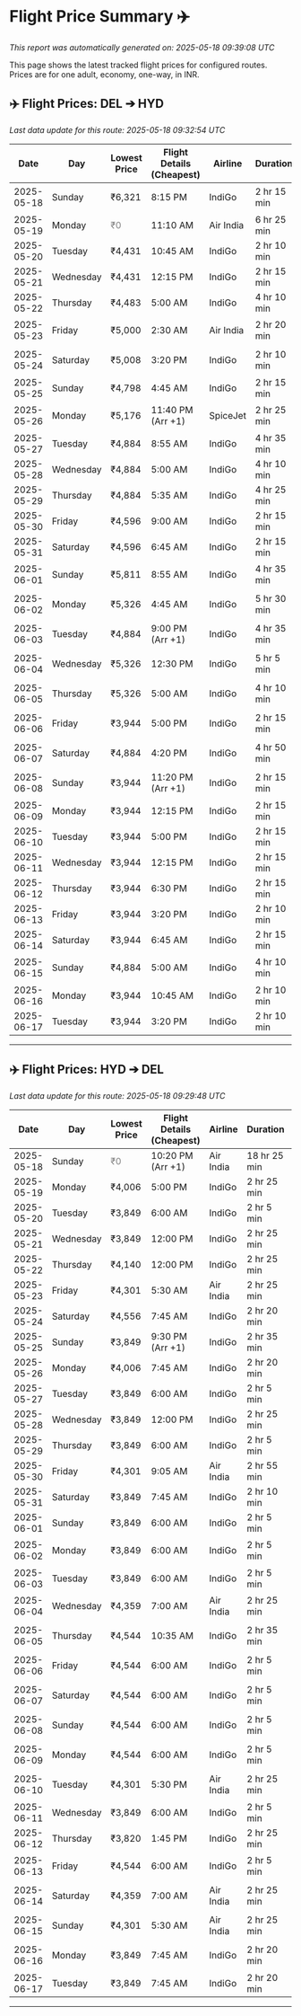 # Flight Price Summary ✈️

_This report was automatically generated on: 2025-05-18 09:39:08 UTC_

This page shows the latest tracked flight prices for configured routes. Prices are for one adult, economy, one-way, in INR.

## ✈️ Flight Prices: DEL ➔ HYD
_Last data update for this route: 2025-05-18 09:32:54 UTC_

| Date       | Day       | Lowest Price | Flight Details (Cheapest) | Airline     | Duration   | Stops | Price Trend |
|------------|-----------|--------------|---------------------------|-------------|------------|-------|-------------|
| 2025-05-18 | Sunday | ₹6,321 | 8:15 PM | IndiGo | 2 hr 15 min | 0 | 📈 (High) |
| 2025-05-19 | Monday | <span style='color:grey;'>₹0</span> | 11:10 AM | Air India | 6 hr 25 min | 2 | 📉 (Low) |
| 2025-05-20 | Tuesday | ₹4,431 | 10:45 AM | IndiGo | 2 hr 10 min | 0 | 📉 (Low) |
| 2025-05-21 | Wednesday | ₹4,431 | 12:15 PM | IndiGo | 2 hr 15 min | 0 | 📉 (Low) |
| 2025-05-22 | Thursday | ₹4,483 | 5:00 AM | IndiGo | 4 hr 10 min | 1 | 📉 (Low) |
| 2025-05-23 | Friday | ₹5,000 | 2:30 AM | Air India | 2 hr 20 min | 0 | 📊 (Typical) |
| 2025-05-24 | Saturday | ₹5,008 | 3:20 PM | IndiGo | 2 hr 10 min | 0 | 📊 (Typical) |
| 2025-05-25 | Sunday | ₹4,798 | 4:45 AM | IndiGo | 2 hr 15 min | 0 | 📉 (Low) |
| 2025-05-26 | Monday | ₹5,176 | 11:40 PM (Arr +1) | SpiceJet | 2 hr 25 min | 0 | 📊 (Typical) |
| 2025-05-27 | Tuesday | ₹4,884 | 8:55 AM | IndiGo | 4 hr 35 min | 1 | 📉 (Low) |
| 2025-05-28 | Wednesday | ₹4,884 | 5:00 AM | IndiGo | 4 hr 10 min | 1 | 📉 (Low) |
| 2025-05-29 | Thursday | ₹4,884 | 5:35 AM | IndiGo | 4 hr 25 min | 1 | 📉 (Low) |
| 2025-05-30 | Friday | ₹4,596 | 9:00 AM | IndiGo | 2 hr 15 min | 0 | 📉 (Low) |
| 2025-05-31 | Saturday | ₹4,596 | 6:45 AM | IndiGo | 2 hr 15 min | 0 | 📉 (Low) |
| 2025-06-01 | Sunday | ₹5,811 | 8:55 AM | IndiGo | 4 hr 35 min | 1 | 📈 (High) |
| 2025-06-02 | Monday | ₹5,326 | 4:45 AM | IndiGo | 5 hr 30 min | 1 | 📊 (Typical) |
| 2025-06-03 | Tuesday | ₹4,884 | 9:00 PM (Arr +1) | IndiGo | 4 hr 35 min | 1 | 📊 (Typical) |
| 2025-06-04 | Wednesday | ₹5,326 | 12:30 PM | IndiGo | 5 hr 5 min | 1 | 📊 (Typical) |
| 2025-06-05 | Thursday | ₹5,326 | 5:00 AM | IndiGo | 4 hr 10 min | 1 | 📊 (Typical) |
| 2025-06-06 | Friday | ₹3,944 | 5:00 PM | IndiGo | 2 hr 15 min | 0 | 📊 (Typical) |
| 2025-06-07 | Saturday | ₹4,884 | 4:20 PM | IndiGo | 4 hr 50 min | 1 | 📊 (Typical) |
| 2025-06-08 | Sunday | ₹3,944 | 11:20 PM (Arr +1) | IndiGo | 2 hr 15 min | 0 | 📊 (Typical) |
| 2025-06-09 | Monday | ₹3,944 | 12:15 PM | IndiGo | 2 hr 15 min | 0 | 📉 (Low) |
| 2025-06-10 | Tuesday | ₹3,944 | 5:00 PM | IndiGo | 2 hr 15 min | 0 | 📉 (Low) |
| 2025-06-11 | Wednesday | ₹3,944 | 12:15 PM | IndiGo | 2 hr 15 min | 0 | 📉 (Low) |
| 2025-06-12 | Thursday | ₹3,944 | 6:30 PM | IndiGo | 2 hr 15 min | 0 | 📉 (Low) |
| 2025-06-13 | Friday | ₹3,944 | 3:20 PM | IndiGo | 2 hr 10 min | 0 | 📉 (Low) |
| 2025-06-14 | Saturday | ₹3,944 | 6:45 AM | IndiGo | 2 hr 15 min | 0 | 📉 (Low) |
| 2025-06-15 | Sunday | ₹4,884 | 5:00 AM | IndiGo | 4 hr 10 min | 1 | 📊 (Typical) |
| 2025-06-16 | Monday | ₹3,944 | 10:45 AM | IndiGo | 2 hr 10 min | 0 | 📉 (Low) |
| 2025-06-17 | Tuesday | ₹3,944 | 3:20 PM | IndiGo | 2 hr 10 min | 0 | 📉 (Low) |

---
## ✈️ Flight Prices: HYD ➔ DEL
_Last data update for this route: 2025-05-18 09:29:48 UTC_

| Date       | Day       | Lowest Price | Flight Details (Cheapest) | Airline     | Duration   | Stops | Price Trend |
|------------|-----------|--------------|---------------------------|-------------|------------|-------|-------------|
| 2025-05-18 | Sunday | <span style='color:grey;'>₹0</span> | 10:20 PM (Arr +1) | Air India | 18 hr 25 min | 2 | 📉 (Low) |
| 2025-05-19 | Monday | ₹4,006 | 5:00 PM | IndiGo | 2 hr 25 min | 0 | 📉 (Low) |
| 2025-05-20 | Tuesday | ₹3,849 | 6:00 AM | IndiGo | 2 hr 5 min | 0 | 📉 (Low) |
| 2025-05-21 | Wednesday | ₹3,849 | 12:00 PM | IndiGo | 2 hr 25 min | 0 | 📉 (Low) |
| 2025-05-22 | Thursday | ₹4,140 | 12:00 PM | IndiGo | 2 hr 25 min | 0 | 📉 (Low) |
| 2025-05-23 | Friday | ₹4,301 | 5:30 AM | Air India | 2 hr 25 min | 0 | 📉 (Low) |
| 2025-05-24 | Saturday | ₹4,556 | 7:45 AM | IndiGo | 2 hr 20 min | 0 | 📉 (Low) |
| 2025-05-25 | Sunday | ₹3,849 | 9:30 PM (Arr +1) | IndiGo | 2 hr 35 min | 0 | 📉 (Low) |
| 2025-05-26 | Monday | ₹4,006 | 7:45 AM | IndiGo | 2 hr 20 min | 0 | 📉 (Low) |
| 2025-05-27 | Tuesday | ₹3,849 | 6:00 AM | IndiGo | 2 hr 5 min | 0 | 📉 (Low) |
| 2025-05-28 | Wednesday | ₹3,849 | 12:00 PM | IndiGo | 2 hr 25 min | 0 | 📉 (Low) |
| 2025-05-29 | Thursday | ₹3,849 | 6:00 AM | IndiGo | 2 hr 5 min | 0 | 📉 (Low) |
| 2025-05-30 | Friday | ₹4,301 | 9:05 AM | Air India | 2 hr 55 min | 0 | 📉 (Low) |
| 2025-05-31 | Saturday | ₹3,849 | 7:45 AM | IndiGo | 2 hr 10 min | 0 | 📉 (Low) |
| 2025-06-01 | Sunday | ₹3,849 | 6:00 AM | IndiGo | 2 hr 5 min | 0 | 📉 (Low) |
| 2025-06-02 | Monday | ₹3,849 | 6:00 AM | IndiGo | 2 hr 5 min | 0 | 📊 (Typical) |
| 2025-06-03 | Tuesday | ₹3,849 | 6:00 AM | IndiGo | 2 hr 5 min | 0 | 📉 (Low) |
| 2025-06-04 | Wednesday | ₹4,359 | 7:00 AM | Air India | 2 hr 25 min | 0 | 📊 (Typical) |
| 2025-06-05 | Thursday | ₹4,544 | 10:35 AM | IndiGo | 2 hr 35 min | 0 | 📊 (Typical) |
| 2025-06-06 | Friday | ₹4,544 | 6:00 AM | IndiGo | 2 hr 5 min | 0 | 📊 (Typical) |
| 2025-06-07 | Saturday | ₹4,544 | 6:00 AM | IndiGo | 2 hr 5 min | 0 | 📊 (Typical) |
| 2025-06-08 | Sunday | ₹4,544 | 6:00 AM | IndiGo | 2 hr 5 min | 0 | 📊 (Typical) |
| 2025-06-09 | Monday | ₹4,544 | 6:00 AM | IndiGo | 2 hr 5 min | 0 | 📊 (Typical) |
| 2025-06-10 | Tuesday | ₹4,301 | 5:30 PM | Air India | 2 hr 25 min | 0 | 📊 (Typical) |
| 2025-06-11 | Wednesday | ₹3,849 | 6:00 AM | IndiGo | 2 hr 5 min | 0 | 📉 (Low) |
| 2025-06-12 | Thursday | ₹3,820 | 1:45 PM | IndiGo | 2 hr 25 min | 0 | 📉 (Low) |
| 2025-06-13 | Friday | ₹4,544 | 6:00 AM | IndiGo | 2 hr 5 min | 0 | 📊 (Typical) |
| 2025-06-14 | Saturday | ₹4,359 | 7:00 AM | Air India | 2 hr 25 min | 0 | 📊 (Typical) |
| 2025-06-15 | Sunday | ₹4,301 | 5:30 AM | Air India | 2 hr 25 min | 0 | 📊 (Typical) |
| 2025-06-16 | Monday | ₹3,849 | 7:45 AM | IndiGo | 2 hr 20 min | 0 | 📊 (Typical) |
| 2025-06-17 | Tuesday | ₹3,849 | 7:45 AM | IndiGo | 2 hr 20 min | 0 | 📉 (Low) |

---
